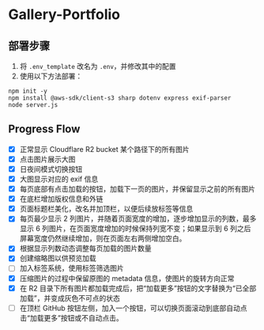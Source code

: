 # Gallery-Portfolio

## 部署步骤

1. 将 `.env_template` 改名为 `.env`，并修改其中的配置
2. 使用以下方法部署：

```console
npm init -y
npm install @aws-sdk/client-s3 sharp dotenv express exif-parser
node server.js
```

## Progress Flow

- [x] 正常显示 Cloudflare R2 bucket 某个路径下的所有图片
- [x] 点击图片展示大图
- [x] 日夜间模式切换按钮
- [x] 大图显示对应的 exif 信息
- [x] 每页底部有点击加载的按钮，加载下一页的图片，并保留显示之前的所有图片
- [x] 在底栏增加版权信息和外链
- [x] 页面标题栏美化，改名并加顶栏，以便后续放标签等信息
- [x] 每页最少显示 2 列图片，并随着页面宽度的增加，逐步增加显示的列数，最多显示 6 列图片，在页面宽度增加的时候保持列宽不变；如果显示到 6 列之后屏幕宽度仍然继续增加，则在页面左右两侧增加空白。
- [x] 根据显示列数动态调整每页加载的图片数量
- [x] 创建缩略图以供预览加载
- [ ] 加入标签系统，使用标签筛选图片
- [x] 压缩图片的过程中保留原图的 metadata 信息，使图片的旋转方向正常
- [x] 在 R2 目录下所有图片都加载完成后，把“加载更多”按钮的文字替换为“已全部加载”，并变成灰色不可点的状态
- [ ] 在顶栏 GitHub 按钮左侧，加入一个按钮，可以切换页面滚动到底部自动点击“加载更多”按钮或不自动点击。
